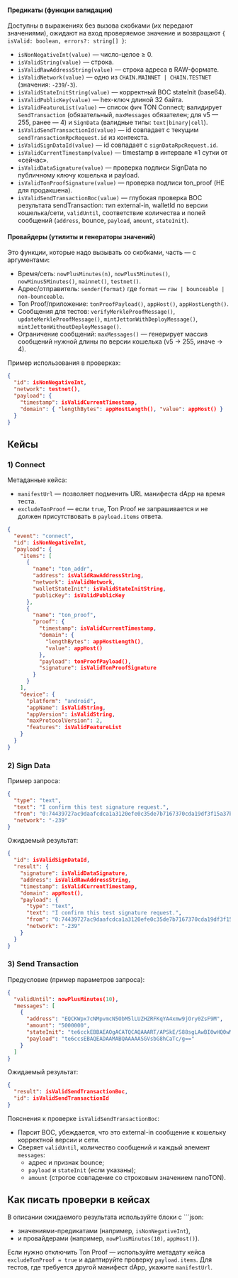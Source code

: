 #### Предикаты (функции валидации)
Доступны в выражениях без вызова скобками (их передают значениями), ожидают на вход проверяемое значение и возвращают `{ isValid: boolean, errors?: string[] }`:
- `isNonNegativeInt(value)` — число-целое ≥ 0.
- `isValidString(value)` — строка.
- `isValidRawAddressString(value)` — строка адреса в RAW-формате.
- `isValidNetwork(value)` — одно из `CHAIN.MAINNET | CHAIN.TESTNET` (значения: `-239`/`-3`).
- `isValidStateInitString(value)` — корректный BOC stateInit (base64).
- `isValidPublicKey(value)` — hex-ключ длиной 32 байта.
- `isValidFeatureList(value)` — список фич TON Connect; валидирует `SendTransaction` (обязательный, `maxMessages` обязателен; для v5 — 255, ранее — 4) и `SignData` (валидные типы: `text|binary|cell`).
- `isValidSendTransactionId(value)` — id совпадает с текущим `sendTransactionRpcRequest.id` из контекста.
- `isValidSignDataId(value)` — id совпадает с `signDataRpcRequest.id`.
- `isValidCurrentTimestamp(value)` — timestamp в интервале ±1 сутки от «сейчас».
- `isValidDataSignature(value)` — проверка подписи SignData по публичному ключу кошелька и payload.
- `isValidTonProofSignature(value)` — проверка подписи ton_proof (НЕ для продакшена).
- `isValidSendTransactionBoc(value)` — глубокая проверка BOC результата sendTransaction: тип external-in, walletId по версии кошелька/сети, `validUntil`, соответствие количества и полей сообщений (`address`, bounce, `payload`, `amount`, `stateInit`).

#### Провайдеры (утилиты и генераторы значений)
Это функции, которые надо вызывать со скобками, часть — с аргументами:
- Время/сеть: `nowPlusMinutes(n)`, `nowPlus5Minutes()`, `nowMinus5Minutes()`, `mainnet()`, `testnet()`.
- Адрес/отправитель: `sender(format)` где `format` — `raw | bounceable | non-bounceable`.
- Ton Proof/приложение: `tonProofPayload()`, `appHost()`, `appHostLength()`.
- Сообщения для тестов: `verifyMerkleProofMessage()`, `updateMerkleProofMessage()`, `mintJettonWithDeployMessage()`, `mintJettonWithoutDeployMessage()`.
- Ограничение сообщений: `maxMessages()` — генерирует массив сообщений нужной длины по версии кошелька (v5 → 255, иначе → 4).

Пример использования в проверках:
```json
{
  "id": isNonNegativeInt,
  "network": testnet(),
  "payload": {
    "timestamp": isValidCurrentTimestamp,
    "domain": { "lengthBytes": appHostLength(), "value": appHost() }
  }
}
```

## Кейсы

### 1) Connect

Метаданные кейса:
- `manifestUrl` — позволяет подменить URL манифеста dApp на время теста.
- `excludeTonProof` — если `true`, Ton Proof не запрашивается и не должен присутствовать в `payload.items` ответа.

```json
{
  "event": "connect",
  "id": isNonNegativeInt,
  "payload": {
    "items": [
      {
        "name": "ton_addr",
        "address": isValidRawAddressString,
        "network": isValidNetwork,
        "walletStateInit": isValidStateInitString,
        "publicKey": isValidPublicKey
      },
      {
        "name": "ton_proof",
        "proof": {
          "timestamp": isValidCurrentTimestamp,
          "domain": {
            "lengthBytes": appHostLength(),
            "value": appHost()
          },
          "payload": tonProofPayload(),
          "signature": isValidTonProofSignature
        }
      }
    ],
    "device": {
      "platform": "android",
      "appName": isValidString,
      "appVersion": isValidString,
      "maxProtocolVersion": 2,
      "features": isValidFeatureList
    }
  }
}
```

### 2) Sign Data

Пример запроса:
```json
{
  "type": "text",
  "text": "I confirm this test signature request.",
  "from": "0:74439727ac9daafcdca1a3120efe0c35de7b7167370cda19df3f15a37bd0bc66",
  "network": "-239"
}
```

Ожидаемый результат:

```json
{
  "id": isValidSignDataId,
  "result": {
    "signature": isValidDataSignature,
    "address": isValidRawAddressString,
    "timestamp": isValidCurrentTimestamp,
    "domain": appHost(),
    "payload": {
      "type": "text",
      "text": "I confirm this test signature request.",
      "from": "0:74439727ac9daafcdca1a3120efe0c35de7b7167370cda19df3f15a37bd0bc66",
      "network": "-239"
    }
  }
}
```

### 3) Send Transaction

Предусловие (пример параметров запроса):
```json
{
  "validUntil": nowPlusMinutes(10),
  "messages": [
    {
      "address": "EQCKWpx7cNMpvmcN5ObM5lLUZHZRFKqYA4xmw9jOry0ZsF9M",
      "amount": "5000000",
      "stateInit": "te6cckEBBAEAOgACATQCAQAAART/APSkE/S88sgLAwBI0wHQ0wMBcbCRW+D6QDBwgBDIywVYzxYh+gLLagHPFsmAQPsAlxCarA==",
      "payload": "te6ccsEBAQEADAAMABQAAAAASGVsbG8hCaTc/g=="
    }
  ]
}
```

Ожидаемый результат:
```json
{
  "result": isValidSendTransactionBoc,
  "id": isValidSendTransactionId
}
```

Пояснения к проверке `isValidSendTransactionBoc`:
- Парсит BOC, убеждается, что это external-in сообщение к кошельку корректной версии и сети.
- Сверяет `validUntil`, количество сообщений и каждый элемент `messages`:
  - адрес и признак bounce;
  - `payload` и `stateInit` (если указаны);
  - `amount` (строгое совпадение со строковым значением nanoTON).

## Как писать проверки в кейсах

В описании ожидаемого результата используйте блоки с ```json:
- значениями-предикатами (например, `isNonNegativeInt`),
- и провайдерами (например, `nowPlusMinutes(10)`, `appHost()`).

Если нужно отключить Ton Proof — используйте метадату кейса `excludeTonProof = true` и адаптируйте проверку `payload.items`.
Для тестов, где требуется другой манифест dApp, укажите `manifestUrl`.

